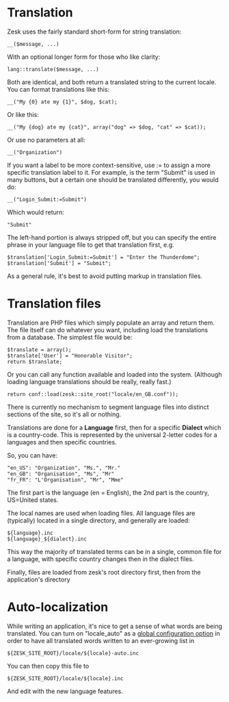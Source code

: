 # Translation

Zesk uses the fairly standard short-form for string translation:

	__($message, ...)
	
With an optional longer form for those who like clarity:

    lang::translate($message, ...)
	
Both are identical, and both return a translated string to the current locale. You can format translations like this:

	__("My {0} ate my {1}", $dog, $cat);
	
Or like this:

	__("My {dog} ate my {cat}", array("dog" => $dog, "cat" => $cat));
	
Or use no parameters at all:

	__("Organization")
	
If you want a label to be more context-sensitive, use := to assign a more specific translation label to it. For example, is the term "Submit" is used in many buttons, but a certain one should be translated differently, you would do:

	__("Login_Submit:=Submit")

Which would return:

	"Submit"

The left-hand portion is always stripped off, but you can specify the entire phrase in your language file to get that translation first, e.g.

	$translation['Login_Submit:=Submit'] = "Enter the Thunderdome";
	$translation['Submit'] = "Submit";
	
As a general rule, it's best to avoid putting markup in translation files.

# Translation files

Translation are PHP files which simply populate an array and return them. The file itself can do whatever you want, including load the translations from a database. The simplest file would be:

	$translate = array();
	$translate['User'] = "Honorable Visitor";
	return $translate;
	
Or you can call any function available and loaded into the system. (Although loading language translations should be really, really fast.)

	return conf::load(zesk::site_root("locale/en_GB.conf"));

There is currently no mechanism to segment language files into distinct sections of the site, so it's all or nothing.

Translations are done for a **Language** first, then for a specific **Dialect** which is a country-code. This is represented by the universal 2-letter codes for a languages and then specific countries.

So, you can have:

	"en_US": "Organization", "Ms.", "Mr."
	"en_GB": "Organisation", "Ms", "Mr"
	"fr_FR": "L'Organisation", "Mr", "Mme"

The first part is the language (en = English), the 2nd part is the country, US=United states.

The local names are used when loading files. All language files are (typically) located in a single directory, and generally are loaded:

	${language}.inc
	${language}_${dialect}.inc

This way the majority of translated terms can be in a single, common file for a language, with specific country changes then in the dialect files.

Finally, files are loaded from zesk's root directory first, then from the application's directory

# Auto-localization

While writing an application, it's nice to get a sense of what words are being translated. You can turn on "locale_auto" as a [global configuration option](./globals.md) in order to have all translated words written to an ever-growing list in 

	${ZESK_SITE_ROOT}/locale/${locale}-auto.inc
	
You can then copy this file to

	${ZESK_SITE_ROOT}/locale/${locale}.inc
	
And edit with the new language features.
	
